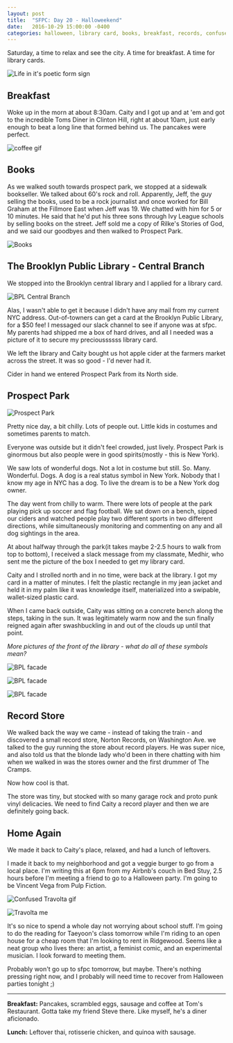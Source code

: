 ```yaml
---
layout: post
title:  "SFPC: Day 20 - Halloweekend"
date:   2016-10-29 15:00:00 -0400
categories: halloween, library card, books, breakfast, records, confused travolta
---
```


Saturday, a time to relax and see the city. A time for breakfast. A time for library cards.

![Life in it's poetic form sign](/images/IMG_5132.jpg)

<h2>Breakfast</h2>

Woke up in the morn at about 8:30am.  Caity and I got up and at 'em and got to the incredible Toms Diner in Clinton Hill, right at about 10am, just early enough to beat a long line that formed behind us. The pancakes were perfect.

![coffee gif](/images/IMG_5134_coffee.jpg)

<h2>Books</h2>

As we walked south towards prospect park, we stopped at a sidewalk bookseller. We talked about 60's rock and roll. Apparently, Jeff, the guy selling the books, used to be a rock journalist and once worked for Bill Graham at the Fillmore East when Jeff was 19. We chatted with him for 5 or 10 minutes. He said that he'd put his three sons through Ivy League schools by selling books on the street. Jeff sold me a copy of Rilke's Stories of God, and we said our goodbyes and then walked to Prospect Park.

![Books](/images/IMG_5135.jpg)

<h2>The Brooklyn Public Library - Central Branch</h2>

We stopped into the Brooklyn central library and I applied for a library card.

![BPL Central Branch](/images/IMG_5136.jpg)

Alas, I wasn't able to get it because I didn't have any mail from my current NYC address. Out-of-towners can get a card at the Brooklyn Public Library, for a $50 fee! I messaged our slack channel to see if anyone was at sfpc. My parents had shipped me a box of hard drives, and all I needed was a picture of it to secure my precioussssss library card.

We left the library and Caity bought us hot apple cider at the farmers market across the street. It was so good - I'd never had it.

Cider in hand we entered Prospect Park from its North side.

<h2>Prospect Park</h2>

![Prospect Park](/images/IMG_5161.jpg)

Pretty nice day, a bit chilly. Lots of people out. Little kids in costumes and sometimes parents to match.

Everyone was outside but it didn't feel crowded, just lively. Prospect Park is ginormous but also people were in good spirits(mostly - this is New York).

We saw lots of wonderful dogs. Not a lot in costume but still. So. Many. Wonderful. Dogs. A dog is a real status symbol in New York. Nobody that I know my age in NYC has a dog. To live the dream is to be a New York dog owner.

The day went from chilly to warm. There were lots of people at the park playing pick up soccer and flag football. We sat down on a bench, sipped our ciders and watched people play two different sports in two different directions, while simultaneously monitoring and commenting on any and all dog sightings in the area.

At about halfway through the park(it takes maybe 2-2.5 hours to walk from top to bottom), I received a slack message from my classmate, Medhir, who sent me the picture of the box I needed to get my library card.

Caity and I strolled north and in no time, were back at the library. I got my card in a matter of minutes. I felt the plastic rectangle in my jean jacket and held it in my palm like it was knowledge itself, materialized into a swipable, wallet-sized plastic card.

When I came back outside, Caity was sitting on a concrete bench along the steps, taking in the sun. It was legitimately warm now and the sun finally reigned again after swashbuckling in and out of the clouds up until that point.

*More pictures of the front of the library - what do all of these symbols mean?*

![BPL facade](/images/IMG_5143.jpg)

![BPL facade](/images/IMG_5156.jpg)

![BPL facade](/images/IMG_5167.jpg)

<h2>Record Store</h2>

We walked back the way we came - instead of taking the train - and discovered a small record store, Norton Records, on Washington Ave. we talked to the guy running the store about record players. He was super nice, and also told us that the blonde lady who'd been in there chatting with him when we walked in was the stores owner and the first drummer of The Cramps.

Now how cool is that.

The store was tiny, but stocked with so many garage rock and proto punk vinyl delicacies. We need to find Caity a record player and then we are definitely going back.

<h2>Home Again</h2>

We made it back to Caity's place, relaxed, and had a lunch of leftovers.

I made it back to my neighborhood and got a veggie burger to go from a local place. I'm writing this at 6pm from my Airbnb's couch in Bed Stuy, 2.5 hours before I'm meeting a friend to go to a Halloween party. I'm going to be Vincent Vega from Pulp Fiction.

![Confused Travolta gif](/images/confusedTravolta.jpg)

![Travolta me](/images/IMG_5196.jpg)

It's so nice to spend a whole day not worrying about school stuff. I'm going to do the reading for Taeyoon's class tomorrow while I'm riding to an open house for a cheap room that I'm looking to rent in Ridgewood. Seems like a neat group who lives there: an artist, a feminist comic, and an experimental musician. I look forward to meeting them.

Probably won't go up to sfpc tomorrow, but maybe. There's nothing pressing right now, and I probably will need time to recover from Halloween parties tonight ;)

-----

**Breakfast:** Pancakes, scrambled eggs, sausage and coffee at Tom's Restaurant. Gotta take my friend Steve there. Like myself, he's a diner aficionado.

**Lunch:** Leftover thai, rotisserie chicken, and quinoa with sausage.
